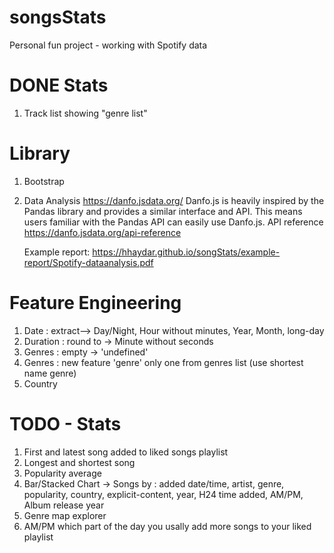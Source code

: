 # songsStats
Personal fun project - working with Spotify data

# DONE Stats 
1. Track list showing "genre list"

# Library

1. Bootstrap
2. Data Analysis 
    <https://danfo.jsdata.org/>
    Danfo.js is heavily inspired by the Pandas library and provides a similar interface and API. This means users familiar with the Pandas API can easily use Danfo.js.
    API reference <https://danfo.jsdata.org/api-reference>

    Example report:
    <https://hhaydar.github.io/songStats/example-report/Spotify-dataanalysis.pdf>

# Feature Engineering
1. Date : extract--> Day/Night, Hour without minutes, Year, Month, long-day
2. Duration : round to -> Minute without seconds
3. Genres : empty -> 'undefined'
4. Genres : new feature 'genre' only one from genres list (use shortest name genre)
5. Country
# TODO - Stats
1. First and latest song added to liked songs playlist 
2. Longest and shortest song
3. Popularity average
4. Bar/Stacked Chart -> Songs by : added date/time, artist, genre, popularity, 
country, explicit-content, year, H24 time added, AM/PM, Album release year
5. Genre map explorer
6. AM/PM which part of the day you usally add more songs to your liked playlist